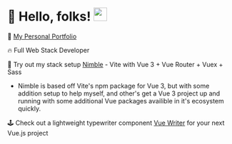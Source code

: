 # 🚀 Hello, folks! <img src="https://raw.githubusercontent.com/MartinHeinz/MartinHeinz/master/wave.gif" width="30px">

🌱 <a href='https://quelchlax.tech' target="_blank"> My Personal Portfolio</a>

🔥  Full Web Stack Developer

🧪  Try out my stack setup <a href='https://github.com/quelchx/nimble'>Nimble</a> - Vite with Vue 3 + Vue Router + Vuex + Sass
- Nimble is based off Vite's npm package for Vue 3, but with some addition setup to help myself, and other's get a Vue 3 project up and running with some additional Vue packages availible in it's ecosystem quickly. 

🕹️ Check out a lightweight typewriter component <a href='https://www.npmjs.com/package/vue-writer'>Vue Writer</a>  for your next Vue.js project 



